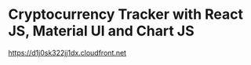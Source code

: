 # Cryptocurrency Tracker with React JS, Material UI and Chart JS

https://d1j0sk322jj1dx.cloudfront.net
